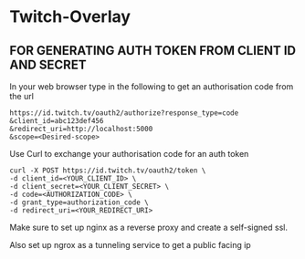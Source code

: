 # Twitch-Overlay

## FOR GENERATING AUTH TOKEN FROM CLIENT ID AND SECRET

In your web browser type in the following to get an authorisation code from the url
```
https://id.twitch.tv/oauth2/authorize?response_type=code
&client_id=abc123def456
&redirect_uri=http://localhost:5000
&scope=<Desired-scope>
  ```

Use Curl to exchange your authorisation code for an auth token
```
curl -X POST https://id.twitch.tv/oauth2/token \
-d client_id=<YOUR_CLIENT_ID> \
-d client_secret=<YOUR_CLIENT_SECRET> \
-d code=<AUTHORIZATION_CODE> \
-d grant_type=authorization_code \
-d redirect_uri=<YOUR_REDIRECT_URI>
```

Make sure to set up nginx as a reverse proxy and create a self-signed ssl.

Also set up ngrox as a tunneling service to get a public facing ip

